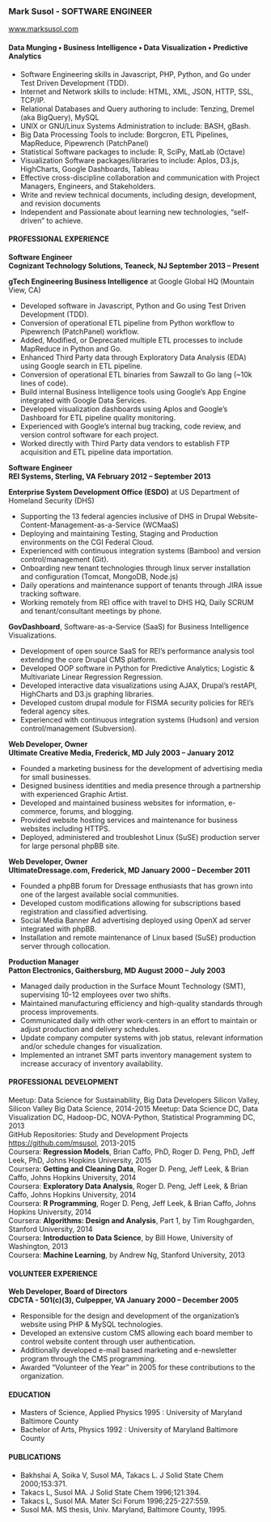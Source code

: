 ### Mark Susol - SOFTWARE ENGINEER
<a target='_blank' href="http://www.marksusol.com">www.marksusol.com</a>

#### Data Munging • Business Intelligence • Data Visualization • Predictive Analytics

* Software Engineering skills in Javascript, PHP, Python, and Go under Test Driven Development (TDD).
* Internet and Network skills to include:  HTML, XML, JSON, HTTP, SSL, TCP/IP.
* Relational Databases and Query authoring to include:  Tenzing, Dremel (aka BigQuery), MySQL
* UNIX or GNU/Linux Systems Administration to include:  BASH, gBash.
* Big Data Processing Tools to include:  Borgcron, ETL Pipelines, MapReduce, Pipewrench (PatchPanel)
* Statistical Software packages to include:  R, SciPy, MatLab (Octave)
* Visualization Software packages/libraries to include:  Aplos, D3.js, HighCharts, Google Dashboards, Tableau
* Effective cross-discipline collaboration and communication with Project Managers, Engineers, and Stakeholders.
* Write and review technical documents, including design, development, and revision documents
* Independent and Passionate about learning new technologies, “self-driven” to achieve.

#### PROFESSIONAL EXPERIENCE

**Software Engineer**  
**Cognizant Technology Solutions, Teaneck, NJ  September 2013 – Present**

**gTech Engineering Business Intelligence** at Google Global HQ (Mountain View, CA)

* Developed software in Javascript, Python and Go using Test Driven Development (TDD).
* Conversion of operational ETL pipeline from Python workflow to Pipewrench (PatchPanel) workflow.
* Added, Modified, or Deprecated multiple ETL processes to include MapReduce in Python and Go.
* Enhanced Third Party data through Exploratory Data Analysis (EDA) using Google search in ETL pipeline.
* Conversion of operational ETL binaries from Sawzall to Go lang (~10k lines of code).
* Build internal Business Intelligence tools using Google’s App Engine integrated with Google Data Services. 
* Developed visualization dashboards using Aplos and Google’s Dashboard for ETL pipeline quality monitoring.
* Experienced with Google’s internal bug tracking, code review, and version control software for each project.
* Worked directly with Third Party data vendors to establish FTP acquisition and ETL pipeline data importation.

**Software Engineer**  
**REI Systems, Sterling, VA    February 2012 – September 2013**

**Enterprise System Development Office (ESDO)** at US Department of Homeland Security (DHS)

* Supporting the 13 federal agencies inclusive of DHS in Drupal Website-Content-Management-as-a-Service (WCMaaS)
* Deploying and maintaining Testing, Staging and Production environments on the CGI Federal Cloud.
* Experienced with continuous integration systems (Bamboo) and version control/management (Git).
* Onboarding new tenant technologies through linux server installation and configuration (Tomcat, MongoDB, Node.js)
* Daily operations and maintenance support of tenants through JIRA issue tracking software.
* Working remotely from REI office with travel to DHS HQ, Daily SCRUM and tenant/consultant meetings by phone.

**GovDashboard**, Software-as-a-Service (SaaS) for Business Intelligence Visualizations.

* Development of open source SaaS for REI’s performance analysis tool extending the core Drupal CMS platform.
* Developed OOP software in Python for Predictive Analytics; Logistic & Multivariate Linear Regression Regression.
* Developed interactive data visualizations using AJAX, Drupal’s restAPI, HighCharts and D3.js graphing libraries.
* Developed custom drupal module for FISMA security policies for REI’s federal agency sites.
* Experienced with continuous integration systems (Hudson) and version control/management (Subversion).

**Web Developer, Owner**  
**Ultimate Creative Media, Frederick, MD      July 2003 – January 2012**

* Founded a marketing business for the development of advertising media for small businesses.  
* Designed business identities and media presence through a partnership with experienced Graphic Artist.
* Developed and maintained business websites for information, e-commerce, forums, and blogging.
* Provided website hosting services and maintenance for business websites including HTTPS.
* Deployed, administered and troubleshot Linux (SuSE) production server for large personal phpBB site.

**Web Developer, Owner**  
**UltimateDressage.com, Frederick, MD    January 2000 – December 2011**	

* Founded a phpBB forum for Dressage enthusiasts that has grown into one of the largest available social communities.
* Developed custom modifications allowing for subscriptions based registration and classified advertising.
* Social Media Banner Ad advertising deployed using OpenX ad server integrated with phpBB.
* Installation and remote maintenance of Linux based (SuSE) production server through collocation.

**Production Manager**  
**Patton Electronics, Gaithersburg, MD    August 2000 – July 2003**

* Managed daily production in the Surface Mount Technology (SMT), supervising 10-12 employees over two shifts.
* Maintained manufacturing efficiency and high-quality standards through process improvements.
* Communicated daily with other work-centers in an effort to maintain or adjust production and delivery schedules.
* Update company computer systems with job status, relevant information and/or schedule changes for visualization.
* Implemented an intranet SMT parts inventory management system to increase accuracy of inventory availability.

####  PROFESSIONAL DEVELOPMENT

Meetup: Data Science for Sustainability, Big Data Developers Silicon Valley, Silicon Valley Big Data Science, 2014-2015
Meetup: Data Science DC, Data Visualization DC, Hadoop-DC, NOVA-Python, Statistical Programming DC, 2013  
GitHub Repositories:  Study and Development Projects <https://github.com/msusol>, 2013-2015  
Coursera: **Regression Models**, Brian Caffo, PhD, Roger D. Peng, PhD, Jeff Leek, PhD, Johns Hopkins University, 2015  
Coursera: **Getting and Cleaning Data**, Roger D. Peng, Jeff Leek, & Brian Caffo, Johns Hopkins University, 2014  
Coursera: **Exploratory Data Analysis**, Roger D. Peng, Jeff Leek, & Brian Caffo, Johns Hopkins University, 2014  
Coursera: **R Programming**, Roger D. Peng, Jeff Leek, & Brian Caffo, Johns Hopkins University, 2014  
Coursera: **Algorithms: Design and Analysis**, Part 1, by Tim Roughgarden, Stanford University, 2014  
Coursera: **Introduction to Data Science**, by Bill Howe, University of Washington, 2013  
Coursera: **Machine Learning**, by Andrew Ng, Stanford University, 2013

#### VOLUNTEER EXPERIENCE

**Web Developer, Board of Directors**   
**CDCTA - 501(c)(3), Culpepper, VA    January 2000 – December 2005**	

* Responsible for the design and development of the organization’s website using PHP & MySQL technologies.
* Developed an extensive custom CMS allowing each board member to control website content through user authentication.
* Additionally developed e-mail based marketing and e-newsletter program through the CMS programming.
* Awarded “Volunteer of the Year” in 2005 for these contributions to the organization.

#### EDUCATION
* Masters of Science, Applied Physics 1995 : University of Maryland Baltimore County
* Bachelor of Arts, Physics 1992 : University of Maryland Baltimore County

#### PUBLICATIONS
* Bakhshai A, Soika V, Susol MA, Takacs L. J Solid State Chem 2000;153:371.
* Takacs L, Susol MA. J Solid State Chem 1996;121:394.
* Takacs L, Susol MA. Mater Sci Forum 1996;225-227:559.
* Susol MA. MS thesis, Univ. Maryland, Baltimore County, 1995.
